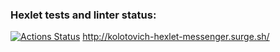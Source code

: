 ### Hexlet tests and linter status:
[![Actions Status](https://github.com/mkolotovich/layout-designer-project-lvl3/workflows/hexlet-check/badge.svg)](https://github.com/mkolotovich/layout-designer-project-lvl3/actions)
http://kolotovich-hexlet-messenger.surge.sh/